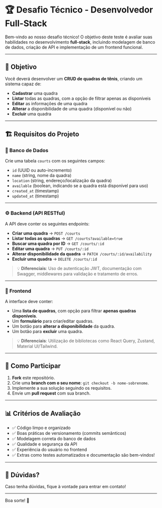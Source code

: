 # 🏆 Desafio Técnico - Desenvolvedor Full-Stack

Bem-vindo ao nosso desafio técnico! O objetivo deste teste é avaliar suas habilidades no desenvolvimento **full-stack**, incluindo modelagem de banco de dados, criação de API e implementação de um frontend funcional.

---

## 📌 Objetivo
Você deverá desenvolver um **CRUD de quadras de tênis**, criando um sistema capaz de:

- **Cadastrar** uma quadra
- **Listar** todas as quadras, com a opção de filtrar apenas as disponíveis
- **Editar** as informações de uma quadra
- **Alterar** a disponibilidade de uma quadra (disponível ou não)
- **Excluir** uma quadra

---

## 🏗 Requisitos do Projeto

### 📂 Banco de Dados
Crie uma tabela `courts` com os seguintes campos:
- `id` (UUID ou auto-incremento)
- `name` (string, nome da quadra)
- `location` (string, endereço/localização da quadra)
- `available` (boolean, indicando se a quadra está disponível para uso)
- `created_at` (timestamp)
- `updated_at` (timestamp)

---

### ⚙️ Backend (API RESTful)
A API deve conter os seguintes endpoints:

- **Criar uma quadra** → `POST /courts`
- **Listar todas as quadras** → `GET /courts?available=true`
- **Buscar uma quadra por ID** → `GET /courts/:id`
- **Editar uma quadra** → `PUT /courts/:id`
- **Alterar disponibilidade da quadra** → `PATCH /courts/:id/availability`
- **Excluir uma quadra** → `DELETE /courts/:id`

> 💡 **Diferenciais**: Uso de autenticação JWT, documentação com Swagger, middlewares para validação e tratamento de erros.

---

### 🎨 Frontend
A interface deve conter:
- Uma **lista de quadras**, com opção para filtrar **apenas quadras disponíveis**.
- Um **formulário** para criar/editar quadras.
- Um botão para **alterar a disponibilidade** da quadra.
- Um botão para **excluir** uma quadra.

> 💡 **Diferenciais**: Utilização de bibliotecas como React Query, Zustand, Material UI/Tailwind.

---

## 🚀 Como Participar
1. **Fork** este repositório.
2. Crie uma **branch com o seu nome**: `git checkout -b nome-sobrenome`.
3. Implemente a sua solução seguindo os requisitos.
4. Envie um **pull request** com sua branch.

---

## 📊 Critérios de Avaliação
- ✅ Código limpo e organizado 
- ✅ Boas práticas de versionamento (commits semânticos) 
- ✅ Modelagem correta do banco de dados 
- ✅ Qualidade e segurança da API 
- ✅ Experiência do usuário no frontend 
- ✅ Extras como testes automatizados e documentação são bem-vindos! 

---

## 💬 Dúvidas?
Caso tenha dúvidas, fique à vontade para entrar em contato!

---

Boa sorte! 🚀
